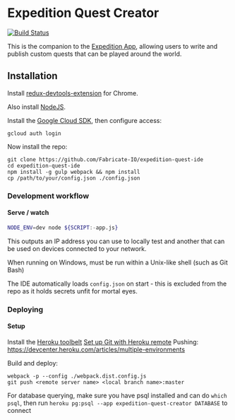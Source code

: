 # Expedition Quest Creator

[![Build Status](https://travis-ci.org/Fabricate-IO/expedition-quest-creator.svg?branch=travisci)](https://travis-ci.org/Fabricate-IO/expedition-quest-creator)

This is the companion to the [Expedition App](https://github.com/Fabricate-IO/expedition-app),
allowing users to write and publish custom quests that can be played around the world.

## Installation

Install [redux-devtools-extension](https://github.com/zalmoxisus/redux-devtools-extension) for Chrome.

Also install [NodeJS](nodejs.org).

Install the [Google Cloud SDK](https://cloud.google.com/sdk/docs/), then configure access:

```shell
gcloud auth login
````

Now install the repo:

```shell
git clone https://github.com/Fabricate-IO/expedition-quest-ide
cd expedition-quest-ide
npm install -g gulp webpack && npm install
cp /path/to/your/config.json ./config.json
```

### Development workflow

#### Serve / watch

```sh
NODE_ENV=dev node ${SCRIPT:-app.js}
```

This outputs an IP address you can use to locally test and another that can be used on devices connected to your network.

When running on Windows, must be run within a Unix-like shell (such as Git Bash)

The IDE automatically loads `config.json` on start - this is excluded from the repo as it holds secrets unfit for mortal eyes.


### Deploying

#### Setup
Install the [Heroku toolbelt](https://devcenter.heroku.com/articles/heroku-cli)
[Set up Git with Heroku remote](https://devcenter.heroku.com/articles/git)
Pushing: https://devcenter.heroku.com/articles/multiple-environments

Build and deploy:
```
webpack -p --config ./webpack.dist.config.js
git push <remote server name> <local branch name>:master
```
For database querying, make sure you have psql installed and can do `which psql`, then run `heroku pg:psql --app expedition-quest-creator DATABASE` to connect
